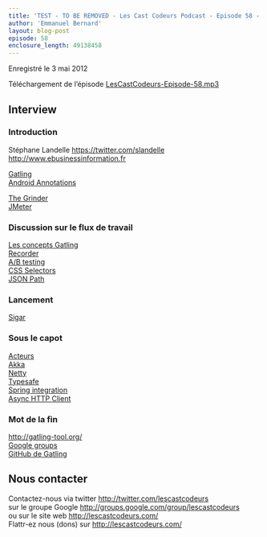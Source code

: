 ```yaml
---
title: 'TEST - TO BE REMOVED - Les Cast Codeurs Podcast - Episode 58 - Interview sur Gatling avec Stephane Landelle'
author: 'Emmanuel Bernard'
layout: blog-post
episode: 58
enclosure_length: 49138458
---
```

Enregistré le 3 mai 2012

Téléchargement de l’épisode [LesCastCodeurs-Episode-58.mp3](http://traffic.libsyn.com/lescastcodeurs/LesCastCodeurs-Episode-58.mp3)

## Interview

### Introduction

Stéphane Landelle <https://twitter.com/slandelle>  
<http://www.ebusinessinformation.fr>  

[Gatling](http://gatling-tool.org)  
[Android Annotations](http://androidannotations.org/)  

[The Grinder](http://grinder.sourceforge.net/)  
[JMeter](http://jmeter.apache.org/)  

### Discussion sur le flux de travail

[Les concepts Gatling](https://github.com/excilys/gatling/wiki/Concepts)  
[Recorder](https://github.com/excilys/gatling/wiki/Recorder)  
[A/B testing](http://en.wikipedia.org/wiki/A/B_testing)  
[CSS Selectors](http://www.w3schools.com/cssref/css_selectors.asp)  
[JSON Path](http://goessner.net/articles/JsonPath/)  

### Lancement

[Sigar](http://www.hyperic.com/products/sigar)  

### Sous le capot

[Acteurs](http://en.wikipedia.org/wiki/Actor_model)  
[Akka](http://akka.io/)  
[Netty](http://netty.io/)  
[Typesafe](http://typesafe.com/)  
[Spring integration](http://www.springsource.org/spring-integration)  
[Async HTTP Client](https://github.com/sonatype/async-http-client)  

### Mot de la fin

<http://gatling-tool.org/>  
[Google groups](https://groups.google.com/forum/#!forum/gatling)  
[GitHub de Gatling](https://github.com/excilys/gatling)

## Nous contacter

Contactez-nous via twitter <http://twitter.com/lescastcodeurs>  
sur le groupe Google <http://groups.google.com/group/lescastcodeurs>  
ou sur le site web <http://lescastcodeurs.com/>  
Flattr-ez nous (dons) sur <http://lescastcodeurs.com/>